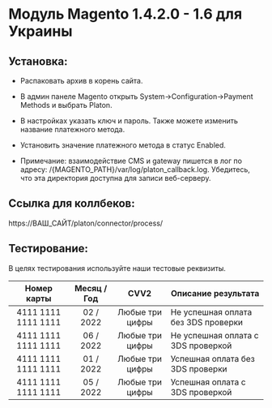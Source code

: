 # Модуль Magento 1.4.2.0 - 1.6 для Украины

## Установка:

* Распаковать архив в корень сайта.

* В админ панеле Magento открыть System->Configuration->Payment Methods и выбрать Platon.

* В настройках указать ключ и пароль. Также можете изменить название платежного метода.

* Установить значение платежного метода в статус Enabled.

* Примечание: взаимодействие CMS и gateway пишется в лог по адресу: /{MAGENTO_PATH}/var/log/platon_callback.log. Убедитесь, что эта директория доступна для записи веб-серверу.

## Ссылка для коллбеков:
https://ВАШ_САЙТ/platon/connector/process/

## Тестирование:
В целях тестирования используйте наши тестовые реквизиты.

| Номер карты  | Месяц / Год | CVV2 | Описание результата |
| :---:  | :---:  | :---:  | --- |
| 4111  1111  1111  1111 | 02 / 2022 | Любые три цифры | Не успешная оплата без 3DS проверки |
| 4111  1111  1111  1111 | 06 / 2022 | Любые три цифры | Не успешная оплата с 3DS проверкой |
| 4111  1111  1111  1111 | 01 / 2022 | Любые три цифры | Успешная оплата без 3DS проверки |
| 4111  1111  1111  1111 | 05 / 2022 | Любые три цифры | Успешная оплата с 3DS проверкой |
